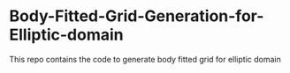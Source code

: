# Body-Fitted-Grid-Generation-for-Elliptic-domain
This repo contains the code to generate body fitted grid for elliptic domain
